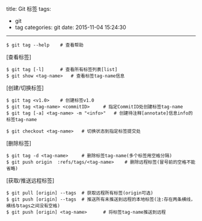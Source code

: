 title: Git 标签
tags:
  - git
  - tag
categories: git
date: 2015-11-04 15:24:30
---

	$ git tag --help 	# 查看帮助

[查看标签]

	$ git tag [-l]		# 查看所有标签列表[list]
	$ git show <tag-name> 	# 查看标签tag-name信息

[创建/切换标签]

	$ git tag <v1.0> 	# 创建标签v1.0
	$ git tag <tag-name> <commitID> 	# 指定CommitID处创建标签tag-name
	$ git tag [-a] <tag-name> -m "<info>" 	# 创建待注释[annotate]信息info的标签tag-name

	$ git checkout <tag-name> 	# 切换状态到指定标签提交处

[删除标签]

	$ git tag -d <tag-name> 	# 删除标签tag-name(多个标签用空格分隔)
	$ git push origin  :refs/tags/<tag-name>	# 删除远程标签(冒号前的空格不能省略)

[获取/推送远程标签]

	$ git pull [origin] --tags 	# 获取远程所有标签(origin可选)
	$ git push [origin] --tags 	# 推送所有未推送到远程的本地标签(注:存在两条横线，横线与tags之间没有空格)
	$ git push [origin] <tag-name>		# 将标签tag-name推送到远程